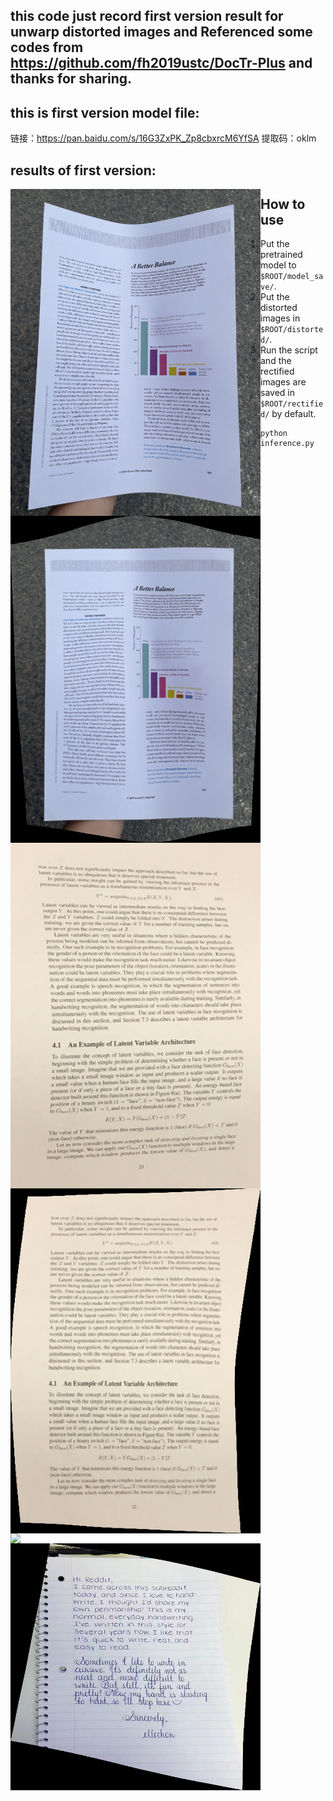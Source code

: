 ## this code just record first version result for unwarp distorted images and Referenced some codes from https://github.com/fh2019ustc/DocTr-Plus and thanks for sharing.

## this is first version model file:
链接：https://pan.baidu.com/s/16G3ZxPK_Zp8cbxrcM6YfSA 
提取码：oklm

## results of first version:

<div align="center">
     <img src="./distorted/111.png" align="left" width = "400"/>
     <img src="./rectified/111_geo.png" align="left" width = "400"/>
</div>

<div align="center">
     <img src="./distorted/112.png" align="left" width = "400"/>
     <img src="./rectified/112_geo.png" align="left" width = "400"/>
</div>

<div align="center">
     <img src="./distorted/113.png" align="left" width = "400"/>
     <img src="./rectified/113_geo.png" align="left" width = "400"/>
</div>

## How to use 
1. Put the pretrained model to `$ROOT/model_save/`.
2. Put the distorted images in `$ROOT/distorted/`.
3. Run the script and the rectified images are saved in `$ROOT/rectified/` by default.
    ```
    python inference.py
    ```

